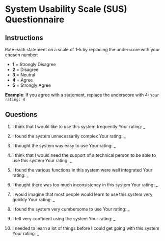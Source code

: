 # System Usability Scale (SUS) Questionnaire

## Instructions

Rate each statement on a scale of 1-5 by replacing the underscore with your chosen number:
- **1** = Strongly Disagree
- **2** = Disagree  
- **3** = Neutral
- **4** = Agree
- **5** = Strongly Agree

**Example**: If you agree with a statement, replace the underscore with 4:
`Your rating: 4`

## Questions

1. I think that I would like to use this system frequently
   Your rating: _

2. I found the system unnecessarily complex
   Your rating: _

3. I thought the system was easy to use
   Your rating: _

4. I think that I would need the support of a technical person to be able to use this system
   Your rating: _

5. I found the various functions in this system were well integrated
   Your rating: _

6. I thought there was too much inconsistency in this system
   Your rating: _

7. I would imagine that most people would learn to use this system very quickly
   Your rating: _

8. I found the system very cumbersome to use
   Your rating: _

9. I felt very confident using the system
   Your rating: _

10. I needed to learn a lot of things before I could get going with this system
    Your rating: _
